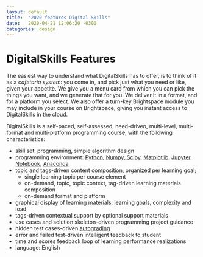 ```yaml
--- 
layout: default
title:  "2020 features Digital Skills"
date:   2020-04-21 12:06:20 -0300
categories: design
---
```


# DigitalSkills Features

The easiest way to understand what DigitalSkills has to offer, is to think of it as a *cafetaria system*: you come in, and pick just what you need or like, given your appetite. We give you a menu card from which you can pick the things you want, and we generate that for you. We deliver it in a format, and for a platform you select. We also offer a turn-key Brightspace module you may include in your course on Brightspace, giving you instant access to DigitalSkills in the cloud.

DigitalSkills is a self-paced, self-assessed, need-driven, multi-level, multi-format and multi-platform programming course, with the following characteristics:

* skill set: programming, simple algorithm design
* programming environment: [Python](http://python.org), [Numpy, Scipy](https://www.scipy.org/), [Matplotlib](http://matplotlib.org/), [Jupyter Notebook](http://jupyter.org), [Anaconda](https://www.anaconda.com/distribution/)  
* topic and tags-driven content composition, organized per learning goal;
  - single learning topic per course element
  - on-demand, topic, topic context, tag-driven learning materials composition
  - on-demand format and platform
* graphical display of learning materials, learning goals, complexity and load
* tags-driven contextual support by optional support materials
* use cases and solution skeleton-driven programming project guidance
* hidden test cases-driven [autograding](https://www.youtube.com/watch?time_continue=16&v=5WUm0QuJdFw&feature=emb_title)
* error and failed test-driven intelligent feedback to student
* time and scores feedback loop of learning performance realizations
* language: English
